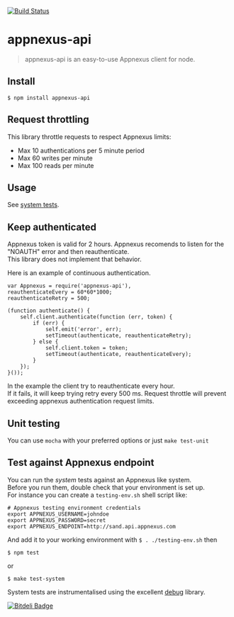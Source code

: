 [![Build Status](https://travis-ci.org/d3media/appnexus-api.png)](https://travis-ci.org/d3media/appnexus-api)
# appnexus-api

> appnexus-api is an easy-to-use Appnexus client for node.


## Install

	$ npm install appnexus-api

## Request throttling

This library throttle requests to respect Appnexus limits:
- Max 10 authentications per 5 minute period
- Max 60 writes per minute
- Max 100 reads per minute


## Usage 

See [system tests](test/system).

## Keep authenticated

Appnexus token is valid for 2 hours. Appnexus recomends to listen for the  
"NOAUTH" error and then reauthenticate.   
This library does not implement that behavior.  

Here is an example of continuous authentication.

    var Appnexus = require('appnexus-api'),
	reauthenticateEvery = 60*60*1000;
	reauthenticateRetry = 500;

    (function authenticate() {
        self.client.authenticate(function (err, token) {
            if (err) {
                self.emit('error', err);
                setTimeout(authenticate, reauthenticateRetry);
            } else {
                self.client.token = token;
                setTimeout(authenticate, reauthenticateEvery);
            }
        });
    }());

In the example the client try to reauthenticate every hour.  
If it fails, it will keep trying retry every 500 ms. Request throttle will prevent  
exceeding appnexus authentication request limits.

## Unit testing

You can use `mocha` with your preferred options or just `make test-unit`

## Test against Appnexus endpoint

You can run the *system* tests against an Appnexus like system.  
Before you run them, double check that your environment is set up.  
For instance you can create a `testing-env.sh` shell script like:  

	# Appnexus testing environment credentials
	export APPNEXUS_USERNAME=johndoe
	export APPNEXUS_PASSWORD=secret
	export APPNEXUS_ENDPOINT=http://sand.api.appnexus.com

And add it to your working environment with `$ . ./testing-env.sh` then

	$ npm test
or 

	$ make test-system

System tests are instrumentalised using the excellent [debug](https://github.com/visionmedia/debug) library.  


[![Bitdeli Badge](https://d2weczhvl823v0.cloudfront.net/d3media/appnexus-api/trend.png)](https://bitdeli.com/free "Bitdeli Badge")

